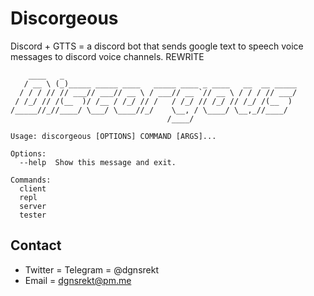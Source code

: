# Discorgeous
Discord + GTTS = a discord bot that sends google text to speech voice messages to discord voice channels.
REWRITE

```
    ____   _
   / __ \ (_)_____ _____ ____   _____ ____ _ ____   __  __ _____
  / / / // // ___// ___// __ \ / ___// __ `// __ \ / / / // ___/
 / /_/ // /(__  )/ /__ / /_/ // /   / /_/ // /_/ // /_/ /(__  )
/_____//_//____/ \___/ \____//_/    \__, / \____/ \__,_//____/
                                   /____/

Usage: discorgeous [OPTIONS] COMMAND [ARGS]...

Options:
  --help  Show this message and exit.

Commands:
  client
  repl
  server
  tester
```
## Contact
* Twitter = Telegram = @dgnsrekt
* Email = dgnsrekt@pm.me
